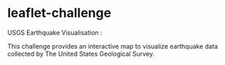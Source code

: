 # leaflet-challenge
USGS Earthquake Visualisation :

This challenge provides an interactive map to visualize earthquake data collected by The United States Geological Survey.



